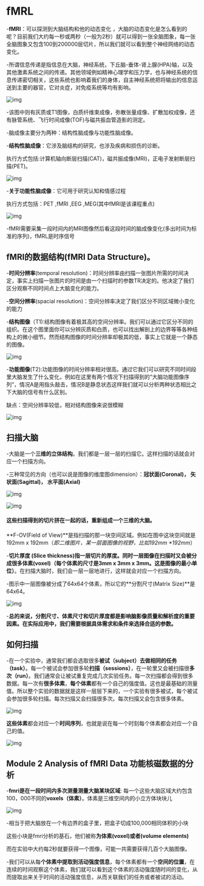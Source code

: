 # fMRL

-**fMRI**：可以探测到大脑结构和他的动态变化 ，大脑的动态变化是怎么看到的呢？目前我们大约每一秒或两秒（一般为2秒）就可以得到一张全脑图象，每一张全脑图象又包含100到200000层切片，所以我们就可以看到整个神经网络的动态变化。

-所谓信息传递是指信息在大脑，神经系统，下丘脑-垂体-肾上腺(HPA)轴，以及其他激素系统之间的传递。其他领域例如精神心理学和压力学，也与神经系统的信息传递密切相关，这些系统也影响着我们的身体，自主神经系统把将输出的信息运送到主要的器官，它对炎症，对免疫系统等均有影响。



![img](https://pic3.zhimg.com/d2c24702ba0e79437b6d7b5bea7ce58e_r.jpg)

-该图中则有灰质或T1图像，白质纤维束成像，弥散张量成像、扩散加权成像，还有脉管系统、飞行时间成像(TOF)与磁共振血管造影的测定。

-脑成像主要分为两种：结构性脑成像与功能性脑成像。

-**结构性脑成像**：它涉及脑结构的研究，也涉及疾病和损伤的诊断。

执行方式包括:计算机轴向断层扫描(CAT)，磁共振成像(MRI)，正电子发射断层扫描(PET)。

![img](https://pic3.zhimg.com/80/7b9756e4a37c9f99cd9fe6f7e1a7fdee_720w.webp)

-**关于功能性脑成像**：它可用于研究认知和情感过程

执行方式包括：PET ,fMRI ,EEG ,MEG(其中fMRI是该课程重点)

![img](https://pic3.zhimg.com/80/5395ee0b3188ba47f1a6b97ea453faf6_720w.webp)

-fMRI需要采集一段时间内的MRI图像然后看这段时间的脑成像变化(多出时间为标准的序列)，fMRL是时序信号

## fMRI的**数据结构**(fMRI Data Structure)。

-**时间分辨率**(temporal resolution)：时间分辨率由扫描一张图片所需的时间决定，事实上扫描一张图片的时间是由一个扫描时的参数TR决定的。他决定了我们区分观察不同时间点上大脑变化的能力。

-**空间分辨率**(spacial resolution)：空间分辨率决定了我们区分不同区域微小变化的能力

-**结构图像**（T1):结构图像有着极其高的空间分辨率。我们可以通过它区分不同的组织。在这个图里面你可以分辨灰质和白质，也可以找出解剖上的边界等等各种结构上的微小细节。然而结构图像的时间分辨率却极其的低，事实上它就是一个静态的图像。

![img](https://pic4.zhimg.com/80/e873411d61ef304c8b794ee7ed8de633_720w.webp)

-**功能图像**(T2):功能图像的时间分辨率相对很高。通过它我们可以研究不同时间段里大脑发生了什么变化，例如在这里有两个情况下扫描得到的“大脑功能图像序列”，情况A是用指头敲击，情况B是静息状态这样我们就可以分析两种状态相比之下大脑的信号有什么区别。

缺点：空间分辨率较低，相对结构图像来说很模糊

![img](https://pic1.zhimg.com/80/7b5971b4d5e3b985cf1668a78b592770_720w.webp)

## 扫描大脑

-大脑是一个**三维的立体结构**。我们都是一层一层的扫描它。这样扫描的话就会对应一个扫描方向。

-三种常见的方向（也可以说是图像的维度图dimension）：**冠状面(Coronal)， 矢状面(Sagittal)， 水平面(Axial)**

![img](https://pic4.zhimg.com/80/7200d6b0a2714ff341332952557f84df_720w.webp)

![img](https://pic3.zhimg.com/80/efa110c1981416160095131b83cf667e_720w.webp)

#### 这些扫描得到的切片拼在一起的话，重新组成一个三维的大脑。

**F-OV(Field of View)**是指扫描的那一块空间区域。例如在图中这块空间就是 192mm x 192mm（*即二维图片，某一层面图像的视野，比如192mm \*192mm*）

-**切片厚度 (Slice thickness)**指一层切片的厚度。同时一层图像在扫描时又会被分成很多**体素(voxel)（每个体素的尺寸是3mm x 3mm x 3mm。这是图像的最小单位）**。在扫描大脑时，我们会一层一层地进行，这样就会对应一个扫描方向。

-图示中一层图像被分成了64x64个体素，所以它的**分割尺寸(Matrix Size)**是64x64。



![img](https://pic2.zhimg.com/80/4ba53a9974c07d24aad2b3cde703d691_720w.webp)

-**总的来说，分割尺寸、体素尺寸和切片厚度都是影响脑影像质量和解析度的重要因素。在实际应用中，我们需要根据具体需求和条件来选择合适的参数。**

## 如何扫描

-在一个实验中，通常我们都会选取很多**被试（subject）**去做相同的**任务（task）**。每一个被试会参加很多轮**扫描（sessions）**，在一轮里又会被扫描很**多次（run）**。我们通常会让被试重复完成几次实验任务。每一次扫描都会得到很多数据。每一次有**很多体素**，**每个体素**都有一个自己的强度值。这也是最基础的测量值。所以整个实验的数据就是这样一层层下来的，一个实验有很多被试，每个被试会参加很多轮扫描。每次扫描又会扫描很多次。每次扫描又会包含很多体素。

![img](https://pic3.zhimg.com/80/dbbd79750756b0c1489c6b226c8d6a16_720w.webp)

**这些体素**都会对应一个**时间序列**，也就是说在每一个时刻每个体素都会对应一个自己的值。

![img](https://pic3.zhimg.com/80/0730ec8b74e30db2264b3192988be116_720w.webp)

## **Module 2 Analysis of fMRI Data 功能核磁数据的分析**

-**fmri是在一段时间内多次测量测量大脑某块区域**: 每一个这些大脑区域大约包含100，000不同的**voxels（体素）**。体素是三维空间内的小立方体块块儿

![img](https://pic4.zhimg.com/80/113733485c602c4bb9c6c1f98ebc435f_720w.png)

-相当于把大脑放在一个有边界的盒子里，把盒子切成100,000相同体积的小块

这些小块是fmri分析的基石，他们被称**为体素(voxel)或者(volume elements)**

而在实验中大约每2秒就要获得一个图像，可能一共需要获得几百个大脑图像。

-我们可以从每**个体素中提取到活动强度信息**，每个体素都有一个**空间的位置**，在连续的时间观察这个体素，我们就可以看到这个体素的活动强度随时间的变化，从而提取出来关于时间的活动强度信息，从而关联我们的任务或者被试的活动。